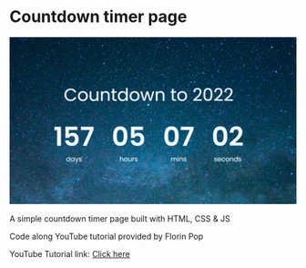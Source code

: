 # Countdown timer page
<img src="https://github.com/shunkang129/countdown-timer/blob/main/appImage.PNG">

<p>A simple countdown timer page built with HTML, CSS & JS </p>
<p>Code along YouTube tutorial provided by Florin Pop</p>
<p>YouTube Tutorial link: <a href="https://www.w3schools.com/">Click here</a></p>

